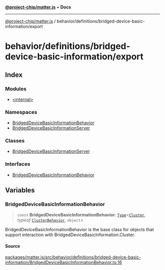 [**@project-chip/matter.js**](../../../../README.md) • **Docs**

***

[@project-chip/matter.js](../../../../modules.md) / behavior/definitions/bridged-device-basic-information/export

# behavior/definitions/bridged-device-basic-information/export

## Index

### Modules

- [\<internal\>](-internal-/README.md)

### Namespaces

- [BridgedDeviceBasicInformationBehavior](namespaces/BridgedDeviceBasicInformationBehavior/README.md)
- [BridgedDeviceBasicInformationServer](namespaces/BridgedDeviceBasicInformationServer/README.md)

### Classes

- [BridgedDeviceBasicInformationServer](classes/BridgedDeviceBasicInformationServer.md)

### Interfaces

- [BridgedDeviceBasicInformationBehavior](interfaces/BridgedDeviceBasicInformationBehavior.md)

## Variables

### BridgedDeviceBasicInformationBehavior

> `const` **BridgedDeviceBasicInformationBehavior**: [`Type`](../../../cluster/export/namespaces/ClusterBehavior/interfaces/Type.md)\<[`Cluster`](../../../../cluster/export/namespaces/BridgedDeviceBasicInformation/interfaces/Cluster.md), *typeof* [`ClusterBehavior`](../../../cluster/export/namespaces/ClusterBehavior/README.md), `object`\>

BridgedDeviceBasicInformationBehavior is the base class for objects that support interaction with BridgedDeviceBasicInformation.Cluster.

#### Source

[packages/matter.js/src/behavior/definitions/bridged-device-basic-information/BridgedDeviceBasicInformationBehavior.ts:16](https://github.com/project-chip/matter.js/blob/7a8cbb56b87d4ccf34bec5a9a95ab40a1711324f/packages/matter.js/src/behavior/definitions/bridged-device-basic-information/BridgedDeviceBasicInformationBehavior.ts#L16)
